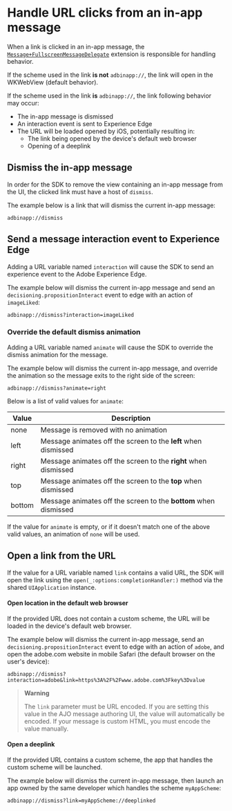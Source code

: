 # Handle URL clicks from an in-app message

When a link is clicked in an in-app message, the [`Message+FullscreenMessageDelegate`](./../../../../AEPMessaging/Sources/Message+FullscreenMessageDelegate.swift) extension is responsible for handling behavior.

If the scheme used in the link **is not** `adbinapp://`, the link will open in the WKWebView (default behavior).

If the scheme used in the link **is** `adbinapp://`, the link following behavior may occur:

- The in-app message is dismissed
- An interaction event is sent to Experience Edge
- The URL will be loaded opened by iOS, potentially resulting in:
  - The link being opened by the device's default web browser
  - Opening of a deeplink

## Dismiss the in-app message

In order for the SDK to remove the view containing an in-app message from the UI, the clicked link must have a host of `dismiss`.

The example below is a link that will dismiss the current in-app message:

```
adbinapp://dismiss
```

## Send a message interaction event to Experience Edge

Adding a URL variable named `interaction` will cause the SDK to send an experience event to the Adobe Experience Edge.

The example below will dismiss the current in-app message and send an `decisioning.propositionInteract` event to edge with an action of `imageLiked`:

```
adbinapp://dismiss?interaction=imageLiked
```

### Override the default dismiss animation

Adding a URL variable named `animate` will cause the SDK to override the dismiss animation for the message.

The example below will dismiss the current in-app message, and override the animation so the message exits to the right side of the screen:

```
adbinapp://dismiss?animate=right
```

Below is a list of valid values for `animate`:

| Value  | Description                                                      |
| ------ | ---------------------------------------------------------------- |
| none   | Message is removed with no animation                             |
| left   | Message animates off the screen to the **left** when dismissed   |
| right  | Message animates off the screen to the **right** when dismissed  |
| top    | Message animates off the screen to the **top** when dismissed    |
| bottom | Message animates off the screen to the **bottom** when dismissed |

If the value for `animate` is empty, or if it doesn't match one of the above valid values, an animation of `none` will be used.

## Open a link from the URL

If the value for a URL variable named `link` contains a valid URL, the SDK will open the link using the `open(_:options:completionHandler:)` method via the shared `UIApplication` instance.

#### Open location in the default web browser

If the provided URL does not contain a custom scheme, the URL will be loaded in the device's default web browser.  

The example below will dismiss the current in-app message, send an `decisioning.propositionInteract` event to edge with an action of `adobe`, and open the adobe.com website in mobile Safari (the default browser on the user's device):

```
adbinapp://dismiss?interaction=adobe&link=https%3A%2F%2Fwww.adobe.com%3Fkey%3Dvalue
```

> **Warning**
> 
> The `link` parameter must be URL encoded. If you are setting this value in the AJO message authoring UI, the value will automatically be encoded. If your message is custom HTML, you must encode the value manually.

#### Open a deeplink

If the provided URL contains a custom scheme, the app that handles the custom scheme will be launched.

The example below will dismiss the current in-app message, then launch an app owned by the same developer which handles the scheme `myAppScheme`:

```
adbinapp://dismiss?link=myAppScheme://deeplinked
```

